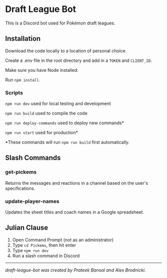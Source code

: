 # Draft League Bot

This is a Discord bot used for Pokémon draft leagues.

## Installation

Download the code locally to a location of personal choice.

Create a .env file in the root directory and add in a `TOKEN` and `CLIENT_ID`.

Make sure you have Node installed.

Run `npm install`.

### Scripts

`npm run dev` used for local testing and development

`npm run build` used to compile the code

`npm run deploy-commands` used to deploy new commands*

`npm run start` used for production*

*These commands will run `npm run build` first automatically.

## Slash Commands

### get-pickems

Returns the messages and reactions in a channel based on the user's specifications.

### update-player-names

Updates the sheet titles and coach names in a Google spreadsheet.

## Julian Clause

1. Open Command Prompt (not as an administrator)
2. Type `cd Pickems`, then hit enter
3. Type `npm run dev`
4. Run a slash command in Discord
___

*draft-league-bot was created by Prateek Bansal and Alex Brodnicki.*

